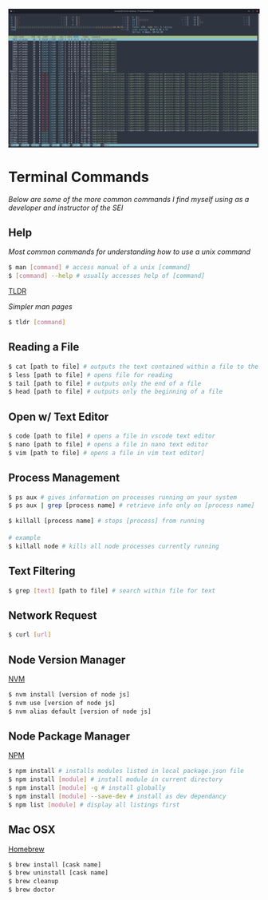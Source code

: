 ![terminal](terminal.png)
# Terminal Commands

_Below are some of the more common commands I find myself using as a developer and instructor of the SEI_

## Help

_Most common commands for understanding how to use a unix command_

```sh
$ man [command] # access manual of a unix [command]
$ [command] --help # usually accesses help of [command]
```

[TLDR](https://tldr.sh/)

_Simpler man pages_

```sh
$ tldr [command]
```

## Reading a File

```sh
$ cat [path to file] # outputs the text contained within a file to the terminal
$ less [path to file] # opens file for reading
$ tail [path to file] # outputs only the end of a file
$ head [path to file] # outputs only the beginning of a file
```

## Open w/ Text Editor

```sh
$ code [path to file] # opens a file in vscode text editor
$ nano [path to file] # opens a file in nano text editor
$ vim [path to file] # opens a file in vim text editor]
```

## Process Management

```sh
$ ps aux # gives information on processes running on your system
$ ps aux | grep [process name] # retrieve info only on [process name] 
```

```sh
$ killall [process name] # stops [process] from running

# example
$ killall node # kills all node processes currently running
```

## Text Filtering

```sh
$ grep [text] [path to file] # search within file for text
```

## Network Request

```sh
$ curl [url]
```

## Node Version Manager

[NVM](https://github.com/nvm-sh/nvm)

```sh
$ nvm install [version of node js]
$ nvm use [version of node js]
$ nvm alias default [version of node js]
```

## Node Package Manager

[NPM](https://www.npmjs.com/)

```sh
$ npm install # installs modules listed in local package.json file
$ npm install [module] # install module in current directory
$ npm install [module] -g # install globally
$ npm install [module] --save-dev # install as dev dependancy
$ npm list [module] # display all listings first
```

## Mac OSX

[Homebrew](https://brew.sh/)

```sh
$ brew install [cask name]
$ brew uninstall [cask name]
$ brew cleanup
$ brew doctor
```